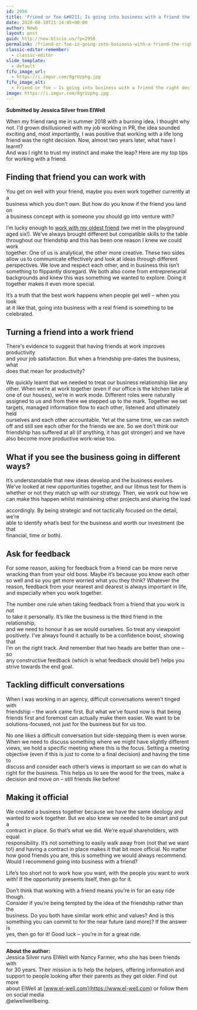 ```yaml
---
id: 2956
title: 'Friend or foe &#8211; Is going into business with a friend the right decision?'
date: 2020-08-18T21:14:05+00:00
author: Newb
layout: post
guid: http://new.blicio.us/?p=2956
permalink: /friend-or-foe-is-going-into-business-with-a-friend-the-right-decision/
classic-editor-remember:
  - classic-editor
slide_template:
  - default
fifu_image_url:
  - https://i.imgur.com/8grUzphg.jpg
fifu_image_alt:
  - Friend or foe – Is going into business with a friend the right decision?
image: https://i.imgur.com/8grUzphg.jpg
---
```

**Submitted by Jessica Silver from ElWell**

When my friend rang me in summer 2018 with a burning idea, I thought why  
not. I'd grown disillusioned with my job working in PR, the idea sounded  
exciting and, most importantly, I was positive that working with a life long  
friend was the right decision. Now, almost two years later, what have I learnt?  
And was I right to trust my instinct and make the leap? Here are my top tips  
for working with a friend.

## Finding that friend you can work with

You get on well with your friend, maybe you even work together currently at a  
business which you don’t own. But how do you know if the friend you land on  
a business concept with is someone you should go into venture with?

I’m lucky enough to [work with my oldest friend](https://www.el-well.com/about-us/) (we met in the playground  
aged six!). We’ve always brought different but compatible skills to the table  
throughout our friendship and this has been one reason I knew we could work  
together. One of us is analytical, the other more creative. These two sides  
allow us to communicate effectively and look at ideas through different  
perspectives. We love and respect each other, and in business this isn’t  
something to flippantly disregard. We both also come from entrepreneurial  
backgrounds and knew this was something we wanted to explore. Doing it  
together makes it even more special.

It’s a truth that the best work happens when people gel well – when you look  
at it like that, going into business with a real friend is something to be  
celebrated.

## Turning a friend into a work friend

There's evidence to suggest that having friends at work improves productivity  
and your job satisfaction. But when a friendship pre-dates the business, what  
does that mean for productivity?

We quickly learnt that we needed to treat our business relationship like any  
other. When we’re at work together (even if our office is the kitchen table at  
one of our houses), we’re in work mode. Different roles were naturally  
assigned to us and from there we stepped up to the mark. Together we set  
targets, managed information flow to each other, listened and ultimately held  
ourselves and each other accountable. Yet at the same time, we can switch  
off and still see each other for the friends we are. So we don’t think our  
friendship has suffered at all (if anything, it has got stronger) and we have  
also become more productive work-wise too.

## What if you see the business going in different ways?

It’s understandable that new ideas develop and the business evolves.  
We’ve looked at new opportunities together, and our litmus test for them is  
whether or not they match up with our strategy. Then, we work out how we  
can make this happen whilst maintaining other projects and sharing the load

accordingly. By being strategic and not tactically focused on the detail, we’re  
able to identify what’s best for the business and worth our investment (be that  
financial, time or both).

## Ask for feedback

For some reason, asking for feedback from a friend can be more nerve  
wracking than from your old boss. Maybe it’s because you know each other  
so well and so you get more worried what you they think? Whatever the  
reason, feedback from your nearest and dearest is always important in life,  
and especially when you work together.

The number one rule when taking feedback from a friend that you work is not  
to take it personally. It’s like the business is the third friend in the relationship,  
and we need to honour it as we would ourselves. So treat any viewpoint  
positively. I’ve always found it actually to be a confidence boost, showing that  
I’m on the right track. And remember that two heads are better than one – so  
any constructive feedback (which is what feedback should be!) helps you  
strive towards the end goal.

## Tackling difficult conversations

When I was working in an agency, difficult conversations weren’t tinged with  
friendship – the work came first. But what we’ve found now is that being  
friends first and foremost can actually make them easier. We want to be  
solutions-focused, not just for the business but for us too.

No one likes a difficult conversation but side-stepping them is even worse.  
When we need to discuss something where we might have slightly different  
views, we hold a specific meeting where this is the focus. Setting a meeting  
objective (even if this is just to come to a final decision) and having the time to  
discuss and consider each other’s views is important so we can do what is  
right for the business. This helps us to see the wood for the trees, make a  
decision and move on – still friends like before!

## Making it official

We created a business together because we have the same ideology and  
wanted to work together. But we also knew we needed to be smart and put a  
contract in place. So that’s what we did. We’re equal shareholders, with equal  
responsibility. It’s not something to easily walk away from (not that we want  
to!) and having a contract in place makes it that bit more official. No matter  
how good friends you are, this is something we would always recommend.  
Would I recommend going into business with a friend?

Life’s too short not to work how you want, with the people you want to work  
with! If the opportunity presents itself, then go for it.

Don’t think that working with a friend means you’re in for an easy ride though.  
Consider if you’re being tempted by the idea of the friendship rather than the  
business. Do you both have similar work ethic and values? And is this  
something you can commit to for the near future (and more)? If the answer is  
yes, then go for it! Good luck – you’re in for a great ride.

* * *

**About the author:**  
Jessica Silver runs ElWell with Nancy Farmer, who she has been friends with  
for 30 years. Their mission is to help the helpers, offering information and  
support to people looking after their parents as they get older. Find out more  
about ElWell at [www.el-well.com](https://www.el-well.com) or follow them on social media  
@elwellwellbeing.